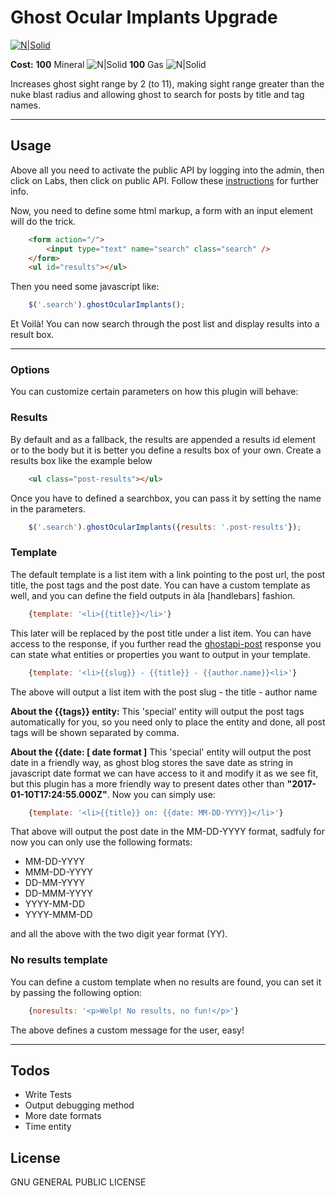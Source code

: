# Ghost Ocular Implants Upgrade

[![N|Solid](http://vignette2.wikia.nocookie.net/starcraft/images/1/1e/InterOcImp_Terran_SC1.PNG/revision/latest?cb=20100605035249)](https://github.com/wbarahona/ghost-ocular-implants)

**Cost:**
**100** Mineral ![N|Solid](http://vignette2.wikia.nocookie.net/starcraft/images/a/a3/Minerals_Terran_SC1.png/revision/latest?cb=20080313030234)
**100** Gas ![N|Solid](http://vignette3.wikia.nocookie.net/starcraft/images/a/aa/Gas_Terran_SC1.png/revision/latest?cb=20080313024810)

Increases ghost sight range by 2 (to 11), making sight range greater than the nuke blast radius and allowing ghost to search for posts by title and tag names.

---

## Usage
Above all you need to activate the public API by logging into the admin, then click on Labs, then click on public API. Follow these [instructions](https://www.ghostforbeginners.com/how-to-enable-ghosts-public-api/) for further info.

Now, you need to define some html markup, a form with an input element will do the trick.
```html
    <form action="/">
        <input type="text" name="search" class="search" />
    </form>
    <ul id="results"></ul>
```

Then you need some javascript like:
```javascript
    $('.search').ghostOcularImplants();
```

Et Voil&agrave;! You can now search through the post list and display results into a result box.

---

### Options
You can customize certain parameters on how this plugin will behave:

### Results
By default and as a fallback, the results are appended a results id element or to the body but it is better you define a results box of your own.
Create a results box like the example below
```html
    <ul class="post-results"></ul>
```
Once you have to defined a searchbox, you can pass it by setting the name in the parameters.

```javascript
    $('.search').ghostOcularImplants({results: '.post-results'});
```

### Template
The default template is a list item with a link pointing to the post url, the post title, the post tags and the post date.
You can have a custom template as well, and you can define the field outputs in &agrave;la [handlebars] fashion.
```javascript
    {template: '<li>{{title}}</li>'}
```
This later will be replaced by the post title under a list item.
You can have access to the response, if you further read the [ghostapi-post] response you can state what entities or properties you want to output in your template.
```javascript
    {template: '<li>{{slug}} - {{title}} - {{author.name}}<li>'}
```
The above will output a list item with the post slug - the title - author name


**About the {{tags}} entity:**
This 'special' entity will output the post tags automatically for you, so you need only to place the entity and done, all post tags will be shown separated by comma.

**About the {{date: [ date format ]**
This 'special' entity will output the post date in a friendly way, as ghost blog stores the save date as string in javascript date format we can have access to it and modify it as we see fit, but this plugin has a more friendly way to present dates other than **"2017-01-10T17:24:55.000Z"**. Now you can simply use:
```javascript
    {template: '<li>{{title}} on: {{date: MM-DD-YYYY}}</li>'}
```
That above will output the post date in the MM-DD-YYYY format, sadfuly for now you can only use the following formats:
- MM-DD-YYYY
- MMM-DD-YYYY
- DD-MM-YYYY
- DD-MMM-YYYY
- YYYY-MM-DD
- YYYY-MMM-DD

and all the above with the two digit year format (YY).

### No results template
You can define a custom template when no results are found, you can set it by passing the following option:
```javascript
    {noresults: '<p>Welp! No results, no fun!</p>'}
```
The above defines a custom message for the user, easy!

---

## Todos

 - Write Tests
 - Output debugging method
 - More date formats
 - Time entity

License
----

GNU GENERAL PUBLIC LICENSE




   [mustache]: <http://handlebarsjs.com/>
   [git-repo-url]: <https://github.com/wbarahona/ghost-ocular-implants>
   [willmer]: <http://wbarahona.me>
   [@wubarahona]: <http://twitter.com/wubarahona>
   [ghostapi-post]: <https://api.ghost.org/docs/posts>
